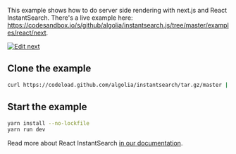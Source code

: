 This example shows how to do server side rendering with next.js and React InstantSearch. There's a live example here: https://codesandbox.io/s/github/algolia/instantsearch.js/tree/master/examples/react/next.

[![Edit next](https://codesandbox.io/static/img/play-codesandbox.svg)](https://codesandbox.io/s/github/algolia/instantsearch/tree/master/examples/react/next)

## Clone the example

```sh
curl https://codeload.github.com/algolia/instantsearch/tar.gz/master | tar -xz --strip=3 instantsearch-master/examples/react/next
```

## Start the example

```sh
yarn install --no-lockfile
yarn run dev
```

Read more about React InstantSearch [in our documentation](https://www.algolia.com/doc/guides/building-search-ui/what-is-instantsearch/react/).
